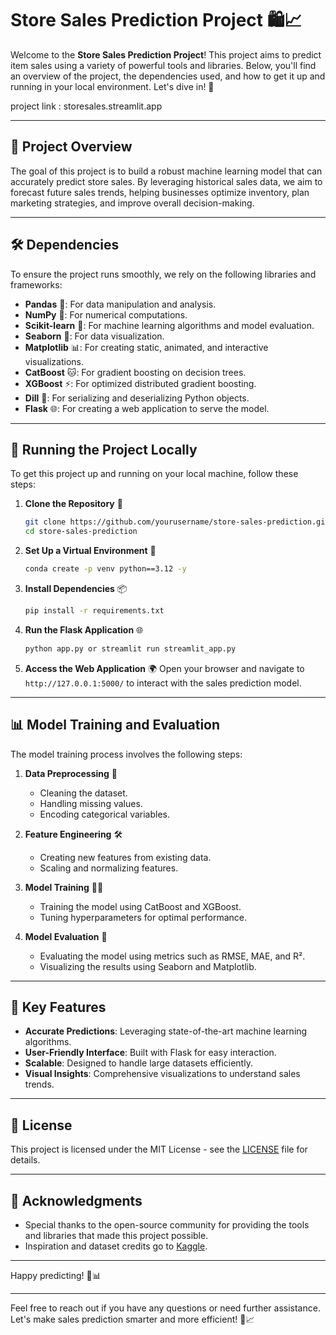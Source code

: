 # Store Sales Prediction Project 🛍️📈

Welcome to the **Store Sales Prediction Project**! This project aims to predict item sales using a variety of powerful tools and libraries. Below, you'll find an overview of the project, the dependencies used, and how to get it up and running in your local environment. Let's dive in! 🚀

project link : storesales.streamlit.app

---

## 📌 Project Overview

The goal of this project is to build a robust machine learning model that can accurately predict store sales. By leveraging historical sales data, we aim to forecast future sales trends, helping businesses optimize inventory, plan marketing strategies, and improve overall decision-making.

---

## 🛠️ Dependencies

To ensure the project runs smoothly, we rely on the following libraries and frameworks:

- **Pandas** 🐼: For data manipulation and analysis.
- **NumPy** 🔢: For numerical computations.
- **Scikit-learn** 🤖: For machine learning algorithms and model evaluation.
- **Seaborn** 🌊: For data visualization.
- **Matplotlib** 📊: For creating static, animated, and interactive visualizations.
- **CatBoost** 🐱: For gradient boosting on decision trees.
- **XGBoost** ⚡: For optimized distributed gradient boosting.
- **Dill** 🥒: For serializing and deserializing Python objects.
- **Flask** 🌐: For creating a web application to serve the model.

---

## 🚀 Running the Project Locally

To get this project up and running on your local machine, follow these steps:

1. **Clone the Repository** 📂
   ```bash
   git clone https://github.com/yourusername/store-sales-prediction.git
   cd store-sales-prediction
   ```

2. **Set Up a Virtual Environment** 🐍
   ```cmd
   conda create -p venv python==3.12 -y
   ```

3. **Install Dependencies** 📦
   ```cmd
   pip install -r requirements.txt
   ```

4. **Run the Flask Application** 🌐
   ```cmd
   python app.py or streamlit run streamlit_app.py
   ```

5. **Access the Web Application** 🌍
   Open your browser and navigate to `http://127.0.0.1:5000/` to interact with the sales prediction model.

---

## 📊 Model Training and Evaluation

The model training process involves the following steps:

1. **Data Preprocessing** 🧹
   - Cleaning the dataset.
   - Handling missing values.
   - Encoding categorical variables.

2. **Feature Engineering** 🛠️
   - Creating new features from existing data.
   - Scaling and normalizing features.

3. **Model Training** 🏋️‍♂️
   - Training the model using CatBoost and XGBoost.
   - Tuning hyperparameters for optimal performance.

4. **Model Evaluation** 📝
   - Evaluating the model using metrics such as RMSE, MAE, and R².
   - Visualizing the results using Seaborn and Matplotlib.

---

## 🌟 Key Features

- **Accurate Predictions**: Leveraging state-of-the-art machine learning algorithms.
- **User-Friendly Interface**: Built with Flask for easy interaction.
- **Scalable**: Designed to handle large datasets efficiently.
- **Visual Insights**: Comprehensive visualizations to understand sales trends.

---


## 📜 License

This project is licensed under the MIT License - see the [LICENSE](LICENSE) file for details.

---

## 🙏 Acknowledgments

- Special thanks to the open-source community for providing the tools and libraries that made this project possible.
- Inspiration and dataset credits go to [Kaggle](https://www.kaggle.com/).

---

Happy predicting! 🎉📊

---

Feel free to reach out if you have any questions or need further assistance. Let's make sales prediction smarter and more efficient! 🚀📈